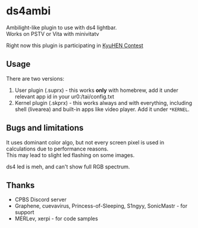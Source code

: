 # ds4ambi

Ambilight-like plugin to use with ds4 lightbar.  
Works on PSTV or Vita with minivitatv

Right now this plugin is participating in [KyuHEN Contest](https://kyuhen.customprotocol.com/en/)

## Usage

There are two versions:  
1. User plugin (.suprx) - this works **only** with homebrew, add it under relevant app id in your ur0:/tai/config.txt
2. Kernel plugin (.skprx) - this works always and with everything, including shell (livearea) and built-in apps like video player. Add it under `*KERNEL`.

## Bugs and limitations

It uses dominant color algo, but not every screen pixel is used in calculations due to performance reasons.  
This may lead to slight led flashing on some images.

ds4 led is meh, and can't show full RGB spectrum.


## Thanks

* CPBS Discord server
* Graphene, cuevavirus, Princess-of-Sleeping, S1ngyy, SonicMastr - for support
* MERLev, xerpi - for code samples
